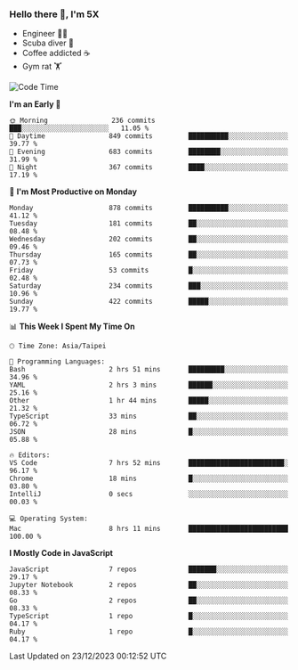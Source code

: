 ### Hello there 👋, I'm 5X

* Engineer 👨‍💻
* Scuba diver 🤿
* Coffee addicted ☕️
* Gym rat 🏋️

<!--START_SECTION:waka-->
![Code Time](http://img.shields.io/badge/Code%20Time-687%20hrs%2031%20mins-blue)

**I'm an Early 🐤** 

```text
🌞 Morning                236 commits         ███░░░░░░░░░░░░░░░░░░░░░░   11.05 % 
🌆 Daytime                849 commits         ██████████░░░░░░░░░░░░░░░   39.77 % 
🌃 Evening                683 commits         ████████░░░░░░░░░░░░░░░░░   31.99 % 
🌙 Night                  367 commits         ████░░░░░░░░░░░░░░░░░░░░░   17.19 % 
```
📅 **I'm Most Productive on Monday** 

```text
Monday                   878 commits         ██████████░░░░░░░░░░░░░░░   41.12 % 
Tuesday                  181 commits         ██░░░░░░░░░░░░░░░░░░░░░░░   08.48 % 
Wednesday                202 commits         ██░░░░░░░░░░░░░░░░░░░░░░░   09.46 % 
Thursday                 165 commits         ██░░░░░░░░░░░░░░░░░░░░░░░   07.73 % 
Friday                   53 commits          █░░░░░░░░░░░░░░░░░░░░░░░░   02.48 % 
Saturday                 234 commits         ███░░░░░░░░░░░░░░░░░░░░░░   10.96 % 
Sunday                   422 commits         █████░░░░░░░░░░░░░░░░░░░░   19.77 % 
```


📊 **This Week I Spent My Time On** 

```text
🕑︎ Time Zone: Asia/Taipei

💬 Programming Languages: 
Bash                     2 hrs 51 mins       █████████░░░░░░░░░░░░░░░░   34.96 % 
YAML                     2 hrs 3 mins        ██████░░░░░░░░░░░░░░░░░░░   25.16 % 
Other                    1 hr 44 mins        █████░░░░░░░░░░░░░░░░░░░░   21.32 % 
TypeScript               33 mins             ██░░░░░░░░░░░░░░░░░░░░░░░   06.72 % 
JSON                     28 mins             █░░░░░░░░░░░░░░░░░░░░░░░░   05.88 % 

🔥 Editors: 
VS Code                  7 hrs 52 mins       ████████████████████████░   96.17 % 
Chrome                   18 mins             █░░░░░░░░░░░░░░░░░░░░░░░░   03.80 % 
IntelliJ                 0 secs              ░░░░░░░░░░░░░░░░░░░░░░░░░   00.03 % 

💻 Operating System: 
Mac                      8 hrs 11 mins       █████████████████████████   100.00 % 
```

**I Mostly Code in JavaScript** 

```text
JavaScript               7 repos             ███████░░░░░░░░░░░░░░░░░░   29.17 % 
Jupyter Notebook         2 repos             ██░░░░░░░░░░░░░░░░░░░░░░░   08.33 % 
Go                       2 repos             ██░░░░░░░░░░░░░░░░░░░░░░░   08.33 % 
TypeScript               1 repo              █░░░░░░░░░░░░░░░░░░░░░░░░   04.17 % 
Ruby                     1 repo              █░░░░░░░░░░░░░░░░░░░░░░░░   04.17 % 
```




 Last Updated on 23/12/2023 00:12:52 UTC
<!--END_SECTION:waka-->
